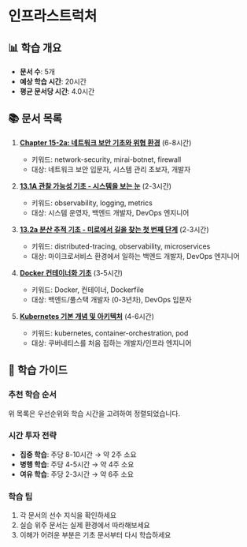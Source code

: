 # 인프라스트럭처

## 📊 학습 개요

- **문서 수**: 5개
- **예상 학습 시간**: 20시간
- **평균 문서당 시간**: 4.0시간

## 📚 문서 목록

1. **[Chapter 15-2a: 네트워크 보안 기초와 위협 환경](../../../../chapter-17-security-engineering/15-01-network-fundamentals.md)** (6-8시간)
   - 키워드: network-security, mirai-botnet, firewall
   - 대상: 네트워크 보안 입문자, 시스템 관리 초보자, 개발자

2. **[13.1A 관찰 가능성 기초 - 시스템을 보는 눈](../../../../chapter-12-observability-debugging/13-10-observability-foundations.md)** (2-3시간)
   - 키워드: observability, logging, metrics
   - 대상: 시스템 운영자, 백엔드 개발자, DevOps 엔지니어

3. **[13.2a 분산 추적 기초 - 미로에서 길을 찾는 첫 번째 단계](../../../../chapter-12-observability-debugging/13-01-tracing-fundamentals.md)** (2-3시간)
   - 키워드: distributed-tracing, observability, microservices
   - 대상: 마이크로서비스 환경에서 일하는 백엔드 개발자, DevOps 엔지니어

4. **[Docker 컨테이너화 기초](../../../../chapter-15-microservices-architecture/16-02-1-docker-fundamentals.md)** (3-5시간)
   - 키워드: Docker, 컨테이너, Dockerfile
   - 대상: 백엔드/풀스택 개발자 (0-3년차), DevOps 입문자

5. **[Kubernetes 기본 개념 및 아키텍처](../../../../chapter-13-container-kubernetes/12-01-kubernetes-fundamentals.md)** (4-6시간)
   - 키워드: kubernetes, container-orchestration, pod
   - 대상: 쿠버네티스를 처음 접하는 개발자/인프라 엔지니어

## 🎯 학습 가이드

### 추천 학습 순서

위 목록은 우선순위와 학습 시간을 고려하여 정렬되었습니다.

### 시간 투자 전략

- **집중 학습**: 주당 8-10시간 → 약 2주 소요
- **병행 학습**: 주당 4-5시간 → 약 4주 소요
- **여유 학습**: 주당 2-3시간 → 약 6주 소요

### 학습 팁

1. 각 문서의 선수 지식을 확인하세요
2. 실습 위주 문서는 실제 환경에서 따라해보세요
3. 이해가 어려운 부분은 기초 문서부터 다시 학습하세요
